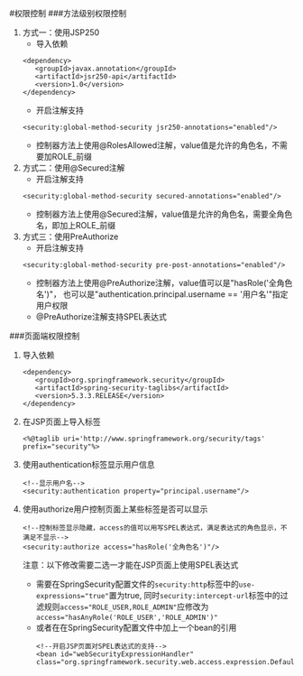 #权限控制
###方法级别权限控制
1. 方式一：使用JSP250
    * 导入依赖
    ```
   <dependency>
       <groupId>javax.annotation</groupId>
       <artifactId>jsr250-api</artifactId>
       <version>1.0</version>
   </dependency>
   ```
    * 开启注解支持
    ```
   <security:global-method-security jsr250-annotations="enabled"/>
   ```
    * 控制器方法上使用@RolesAllowed注解，value值是允许的角色名，不需要加ROLE_前缀
2. 方式二：使用@Secured注解
    * 开启注解支持
     ```
   <security:global-method-security secured-annotations="enabled"/>
   ```
    * 控制器方法上使用@Secured注解，value值是允许的角色名，需要全角色名，即加上ROLE_前缀
3. 方式三：使用PreAuthorize
    * 开启注解支持
     ```
   <security:global-method-security pre-post-annotations="enabled"/>
   ```
    * 控制器方法上使用@PreAuthorize注解，value值可以是"hasRole('全角色名')"，
        也可以是"authentication.principal.username == '用户名'"指定用户权限
    * @PreAuthorize注解支持SPEL表达式

###页面端权限控制
1. 导入依赖
    ```
   <dependency>
       <groupId>org.springframework.security</groupId>
       <artifactId>spring-security-taglibs</artifactId>
       <version>5.3.3.RELEASE</version>
   </dependency>
   ```
2. 在JSP页面上导入标签
    ```
   <%@taglib uri='http://www.springframework.org/security/tags' prefix="security"%>
   ```
3. 使用authentication标签显示用户信息
    ```
    <!--显示用户名-->
    <security:authentication property="principal.username"/>
   ```
   
4. 使用authorize用户控制页面上某些标签是否可以显示
    ```
   <!--控制标签显示隐藏，access的值可以用写SPEL表达式，满足表达式的角色显示，不满足不显示-->
   <security:authorize access="hasRole('全角色名')"/>
   ```
   注意：以下修改需要二选一才能在JSP页面上使用SPEL表达式
   * 需要在SpringSecurity配置文件的```security:http```标签中的```use-expressions="true"```置为true,
   同时```security:intercept-url```标签中的过滤规则```access="ROLE_USER,ROLE_ADMIN"```应修改为
   ```access="hasAnyRole('ROLE_USER','ROLE_ADMIN')"```
   * 或者在在SpringSecurity配置文件中加上一个bean的引用
       ```
       <!--开启JSP页面对SPEL表达式的支持-->
       <bean id="webSecurityExpressionHandler" class="org.springframework.security.web.access.expression.DefaultWebSecurityExpressionHandler"/>
       ```